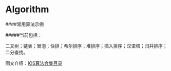 # Algorithm
####常用算法示例

#####当前包括：

二叉树；链表；冒泡；快排；希尔排序；堆排序；插入排序；汉诺塔；归并排序；二分查找。

图文介绍：[iOS算法合集目录](http://www.jianshu.com/p/4f8e4071f85b)
